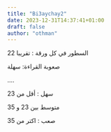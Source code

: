 ```yaml
---
title: "Bi3aychay2"
date: 2023-12-31T14:37:41+01:00
draft: false
author: "othman"
---
```


السطور في كل ورقة : تقريبا 22

صعوبة القراءة: سهلة

....

سهل : أقل من 23

متوسط بين 23 و 35

صعب : اكتر من 35
